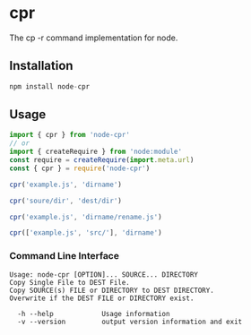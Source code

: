 # cpr
The cp -r command implementation for node.

## Installation

```js
npm install node-cpr
```

## Usage

```js
import { cpr } from 'node-cpr'
// or
import { createRequire } from 'node:module'
const require = createRequire(import.meta.url)
const { cpr } = require('node-cpr')

cpr('example.js', 'dirname')

cpr('soure/dir', 'dest/dir')

cpr('example.js', 'dirname/rename.js')

cpr(['example.js', 'src/'], 'dirname')
```

### Command Line Interface

```
Usage: node-cpr [OPTION]... SOURCE... DIRECTORY
Copy Single File to DEST File.
Copy SOURCE(s) FILE or DIRECTORY to DEST DIRECTORY.
Overwrite if the DEST FILE or DIRECTORY exist.

  -h --help            Usage information
  -v --version         output version information and exit
